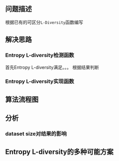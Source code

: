 ## 问题描述
根据已有的可区分`L-Diversity`函数编写
## 解决思路
### Entropy L-diversity检测函数
首先Entropy L-diversity满足。。。
根据结果判断
### Entropy L-diversity实现函数
## 算法流程图

## 分析
### dataset size对结果的影响
## Entropy L-diversity的多种可能方案
